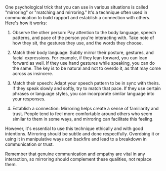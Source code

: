 One psychological trick that you can use in various situations is called "mirroring" or "matching and mirroring." It's a technique often used in communication to build rapport and establish a connection with others. Here's how it works:

1. Observe the other person: Pay attention to the body language, speech patterns, and pace of the person you're interacting with. Take note of how they sit, the gestures they use, and the words they choose.

2. Match their body language: Subtly mirror their posture, gestures, and facial expressions. For example, if they lean forward, you can lean forward as well. If they use hand gestures while speaking, you can do the same. The key is to be natural and not to overdo it, as that may come across as insincere.

3. Match their speech: Adapt your speech pattern to be in sync with theirs. If they speak slowly and softly, try to match that pace. If they use certain phrases or language styles, you can incorporate similar language into your responses.

4. Establish a connection: Mirroring helps create a sense of familiarity and trust. People tend to feel more comfortable around others who seem similar to them in some ways, and mirroring can facilitate this feeling.

However, it's essential to use this technique ethically and with good intentions. Mirroring should be subtle and done respectfully. Overdoing it or using it in manipulative ways can backfire and lead to a breakdown in communication or trust.

Remember that genuine communication and empathy are vital in any interaction, so mirroring should complement these qualities, not replace them.
